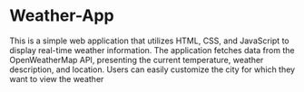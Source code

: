 # Weather-App
This is a simple web application that utilizes HTML, CSS, and JavaScript to display real-time weather information. The application fetches data from the OpenWeatherMap API, presenting the current temperature, weather description, and location. Users can easily customize the city for which they want to view the weather
